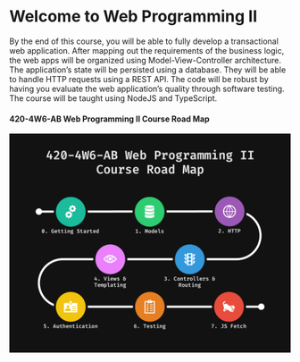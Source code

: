 # Welcome to Web Programming II

By the end of this course, you will be able to fully develop a transactional web application. After mapping out the requirements of the business logic, the web apps will be organized using Model-View-Controller architecture. The application’s state will be persisted using a database. They will be able to handle HTTP requests using a REST API. The code will be robust by having you evaluate the web application’s quality through software testing. The course will be taught using NodeJS and TypeScript.

#### 420-4W6-AB Web Programming II Course Road Map

<img src="images/Course-Road-Map.png" alt="courses-map" style="zoom:50%;" />
